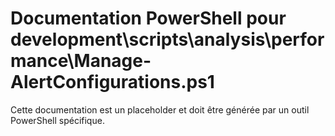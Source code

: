 # Documentation PowerShell pour development\scripts\analysis\performance\Manage-AlertConfigurations.ps1

Cette documentation est un placeholder et doit être générée par un outil PowerShell spécifique.
